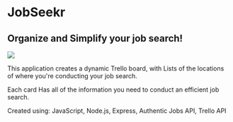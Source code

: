 # JobSeekr

## Organize and Simplify your job search!
![](https://media.giphy.com/media/fegbIbqtv4c83qqI8k/giphy.gif)

This application creates a dynamic Trello board, with Lists of the locations of where you're conducting your job search. 

Each card Has all of the information you need to conduct an efficient job search. 

Created using: JavaScript, Node.js, Express, Authentic Jobs API, Trello API

